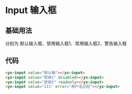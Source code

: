 # Input 输入框

## 基础用法

分别为 默认输入框、禁用输入框1、禁用输入框2、警告输入框

<input-demo></input-demo>

## 代码

```html
<yx-input value="默认输"></yx-input>
<yx-input value="禁用1" disabled></yx-input>
<yx-input value="禁用2" readonly></yx-input>
<yx-input value="111" error="用户名过短"></yx-input>
```